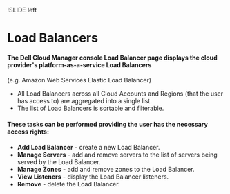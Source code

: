 !SLIDE left
# Load Balancers
<p></p>

#### **The Dell Cloud Manager console Load Balancer page displays the cloud provider's platform-as-a-service Load Balancers**
<p></p>
(e.g. Amazon Web Services Elastic Load Balancer)

<p></p>

* All Load Balancers across all Cloud Accounts and Regions (that the user has access to) are aggregated into a single list.
* The list of Load Balancers is sortable and filterable.

<p></p>

#### **These tasks can be performed providing the user has the necessary access rights:**

<p></p>

* **Add Load Balancer** - create a new Load Balancer.
* **Manage Servers** - add and remove servers to the list of servers being served by the Load Balancer.
* **Manage Zones** - add and remove zones to the Load Balancer.
* **View Listeners** - display the Load Balancer listeners.
* **Remove** - delete the Load Balancer.

<p></p>
